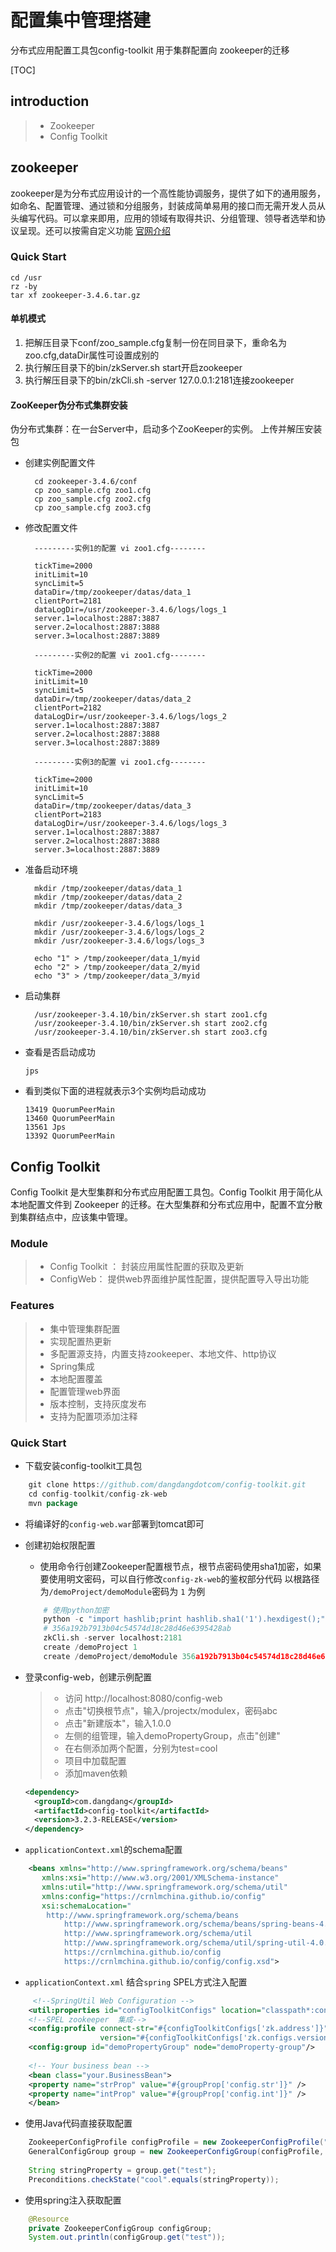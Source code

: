 # 配置集中管理搭建
分布式应用配置工具包config-toolkit 用于集群配置向 zookeeper的迁移

[TOC]

## introduction
>* Zookeeper
>* Config Toolkit

## zookeeper
zookeeper是为分布式应用设计的一个高性能协调服务，提供了如下的通用服务，如命名、配置管理、通过锁和分组服务，封装成简单易用的接口而无需开发人员从头编写代码。可以拿来即用，应用的领域有取得共识、分组管理、领导者选举和协议呈现。还可以按需自定义功能 [官网介绍](http://zookeeper.apache.org)

### Quick Start
    cd /usr
    rz -by
    tar xf zookeeper-3.4.6.tar.gz

#### 单机模式
1. 把解压目录下conf/zoo_sample.cfg复制一份在同目录下，重命名为zoo.cfg,dataDir属性可设置成别的
2. 执行解压目录下的bin/zkServer.sh start开启zookeeper
3. 执行解压目录下的bin/zkCli.sh -server 127.0.0.1:2181连接zookeeper


#### ZooKeeper伪分布式集群安装
伪分布式集群：在一台Server中，启动多个ZooKeeper的实例。
上传并解压安装包
* 创建实例配置文件

        cd zookeeper-3.4.6/conf
        cp zoo_sample.cfg zoo1.cfg
        cp zoo_sample.cfg zoo2.cfg
        cp zoo_sample.cfg zoo3.cfg

* 修改配置文件

        ---------实例1的配置 vi zoo1.cfg--------
        
        tickTime=2000
        initLimit=10
        syncLimit=5
        dataDir=/tmp/zookeeper/datas/data_1
        clientPort=2181
        dataLogDir=/usr/zookeeper-3.4.6/logs/logs_1
        server.1=localhost:2887:3887
        server.2=localhost:2887:3888
        server.3=localhost:2887:3889

        ---------实例2的配置 vi zoo1.cfg--------
        
        tickTime=2000
        initLimit=10
        syncLimit=5
        dataDir=/tmp/zookeeper/datas/data_2
        clientPort=2182
        dataLogDir=/usr/zookeeper-3.4.6/logs/logs_2
        server.1=localhost:2887:3887
        server.2=localhost:2887:3888
        server.3=localhost:2887:3889

        ---------实例3的配置 vi zoo1.cfg--------
        
        tickTime=2000
        initLimit=10
        syncLimit=5
        dataDir=/tmp/zookeeper/datas/data_3
        clientPort=2183
        dataLogDir=/usr/zookeeper-3.4.6/logs/logs_3
        server.1=localhost:2887:3887
        server.2=localhost:2887:3888
        server.3=localhost:2887:3889


* 准备启动环境

        mkdir /tmp/zookeeper/datas/data_1
        mkdir /tmp/zookeeper/datas/data_2
        mkdir /tmp/zookeeper/datas/data_3
        
        mkdir /usr/zookeeper-3.4.6/logs/logs_1
        mkdir /usr/zookeeper-3.4.6/logs/logs_2
        mkdir /usr/zookeeper-3.4.6/logs/logs_3
        
        echo "1" > /tmp/zookeeper/data_1/myid
        echo "2" > /tmp/zookeeper/data_2/myid
        echo "3" > /tmp/zookeeper/data_3/myid

* 启动集群

        /usr/zookeeper-3.4.10/bin/zkServer.sh start zoo1.cfg
        /usr/zookeeper-3.4.10/bin/zkServer.sh start zoo2.cfg
        /usr/zookeeper-3.4.10/bin/zkServer.sh start zoo3.cfg
    
* 查看是否启动成功

    `jps`

* 看到类似下面的进程就表示3个实例均启动成功
    ```
    13419 QuorumPeerMain
    13460 QuorumPeerMain
    13561 Jps
    13392 QuorumPeerMain
    ```
    
## Config Toolkit
Config Toolkit 是大型集群和分布式应用配置工具包。Config Toolkit 用于简化从本地配置文件到 Zookeeper 的迁移。在大型集群和分布式应用中，配置不宜分散到集群结点中，应该集中管理。

### Module
>* Config Toolkit ： 封装应用属性配置的获取及更新
>* ConfigWeb： 提供web界面维护属性配置，提供配置导入导出功能

### Features
>* 集中管理集群配置
>* 实现配置热更新
>* 多配置源支持，内置支持zookeeper、本地文件、http协议
>* Spring集成
>* 本地配置覆盖
>* 配置管理web界面
>* 版本控制，支持灰度发布
>* 支持为配置项添加注释

### Quick Start
*  下载安装config-toolkit工具包
```java
    git clone https://github.com/dangdangdotcom/config-toolkit.git
    cd config-toolkit/config-zk-web
    mvn package
```
*  将编译好的`config-web.war`部署到tomcat即可

*  创建初始权限配置    
    * 使用命令行创建Zookeeper配置根节点，根节点密码使用sha1加密，如果要使用明文密码，可以自行修改`config-zk-web`的鉴权部分代码 以根路径为`/demoProject/demoModule`密码为 `1` 为例
    ```python
        # 使用python加密
        python -c "import hashlib;print hashlib.sha1('1').hexdigest();"  
        # 356a192b7913b04c54574d18c28d46e6395428ab
        zkCli.sh -server localhost:2181
        create /demoProject 1  
        create /demoProject/demoModule 356a192b7913b04c54574d18c28d46e6395428ab
    ```            
* 登录config-web，创建示例配置

    >* 访问 http://localhost:8080/config-web
    >* 点击"切换根节点"，输入/projectx/modulex，密码abc
    >* 点击"新建版本"，输入1.0.0
    >* 左侧的组管理，输入demoPropertyGroup，点击"创建"
    >* 在右侧添加两个配置，分别为test=cool
    >* 项目中加载配置
    >* 添加maven依赖
    ```xml
    <dependency>
      <groupId>com.dangdang</groupId>
      <artifactId>config-toolkit</artifactId>
      <version>3.2.3-RELEASE</version>
    </dependency>
    ```
                                                                                                                                                                                                                                                                                                                                       
*  `applicationContext.xml`的schema配置
```xml
    <beans xmlns="http://www.springframework.org/schema/beans"
       xmlns:xsi="http://www.w3.org/2001/XMLSchema-instance"
       xmlns:util="http://www.springframework.org/schema/util"
       xmlns:config="https://crnlmchina.github.io/config"
       xsi:schemaLocation="
	    http://www.springframework.org/schema/beans
    	    http://www.springframework.org/schema/beans/spring-beans-4.0.xsd
            http://www.springframework.org/schema/util
            http://www.springframework.org/schema/util/spring-util-4.0.xsd
            https://crnlmchina.github.io/config
            https://crnlmchina.github.io/config/config.xsd">
```
*  `applicationContext.xml` 结合`spring` SPEL方式注入配置
```xml
     <!--SpringUtil Web Configuration -->
    <util:properties id="configToolkitConfigs" location="classpath*:config.properties"/>
    <!--SPEL zookeeper  集成-->
    <config:profile connect-str="#{configToolkitConfigs['zk.address']}" root-node="/demoProject/demoModule"
                    version="#{configToolkitConfigs['zk.configs.version']}"/>
    <config:group id="demoPropertyGroup" node="demoProperty-group"/>
    
    <!-- Your business bean -->
    <bean class="your.BusinessBean">
    <property name="strProp" value="#{groupProp['config.str']}" />
    <property name="intProp" value="#{groupProp['config.int']}" />
    </bean>
```

* 使用Java代码直接获取配置
```java
    ZookeeperConfigProfile configProfile = new ZookeeperConfigProfile("xx.xx.xx.xx:2181", "/demoProject/demoModule", "1.0.0");
    GeneralConfigGroup group = new ZookeeperConfigGroup(configProfile, "demoPropertyGroup");
    
    String stringProperty = group.get("test");
    Preconditions.checkState("cool".equals(stringProperty));             
```

* 使用spring注入获取配置
```java
    @Resource
    private ZookeeperConfigGroup configGroup;
    System.out.println(configGroup.get("test"));
```



